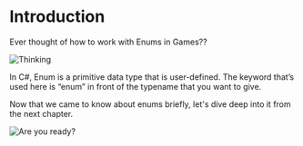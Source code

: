 # Introduction

Ever thought of how to work with Enums in Games?? 

![Thinking](https://media.giphy.com/media/xUA7b6G577b74RSS3e/giphy.gif)

 In C#, Enum is a primitive data type that is user-defined. The keyword that’s used here is “enum” in front of the typename that you want to give. 
 
 Now that we came to know about enums briefly, let's dive deep into it from the next chapter. 
 
 ![Are you ready?](https://media.giphy.com/media/4QFcVnf41d2Lb5I0MK/giphy.gif)
